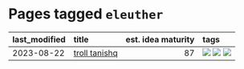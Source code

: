 # Pages tagged `eleuther`

|last_modified|title|est. idea maturity|tags
|:---|:---|---:|:---|
|2023-08-22|[troll tanishq](../troll_tanishq.md)|87|[![](https://img.shields.io/badge/tag-completed-3f3dc3)](../tags/completed.md) [![](https://img.shields.io/badge/tag-eleuther-ca3dce)](../tags/eleuther.md) [![](https://img.shields.io/badge/tag-trash-d9f12f)](../tags/trash.md)|